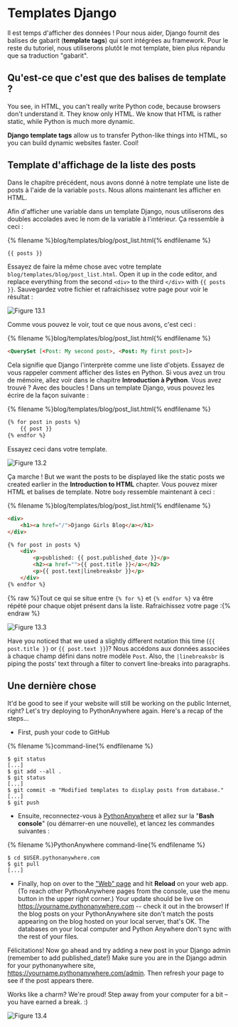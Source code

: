 # Templates Django

Il est temps d'afficher des données ! Pour nous aider, Django fournit des balises de gabarit (**template tags**) qui sont intégrées au framework. Pour le reste du tutoriel, nous utiliserons plutôt le mot template, bien plus répandu que sa traduction "gabarit".

## Qu'est-ce que c'est que des balises de template ?

You see, in HTML, you can't really write Python code, because browsers don't understand it. They know only HTML. We know that HTML is rather static, while Python is much more dynamic.

**Django template tags** allow us to transfer Python-like things into HTML, so you can build dynamic websites faster. Cool!

## Template d'affichage de la liste des posts

Dans le chapitre précédent, nous avons donné à notre template une liste de posts à l'aide de la variable `posts`. Nous allons maintenant les afficher en HTML.

Afin d'afficher une variable dans un template Django, nous utiliserons des doubles accolades avec le nom de la variable à l'intérieur. Ça ressemble à ceci :

{% filename %}blog/templates/blog/post_list.html{% endfilename %}

```html
{{ posts }}
```

Essayez de faire la même chose avec votre template `blog/templates/blog/post_list.html`. Open it up in the code editor, and replace everything from the second `<div>` to the third `</div>` with `{{ posts }}`. Sauvegardez votre fichier et rafraichissez votre page pour voir le résultat :

![Figure 13.1](images/step1.png)

Comme vous pouvez le voir, tout ce que nous avons, c'est ceci :

{% filename %}blog/templates/blog/post_list.html{% endfilename %}

```html
<QuerySet [<Post: My second post>, <Post: My first post>]>
```

Cela signifie que Django l'interprète comme une liste d'objets. Essayez de vous rappeler comment afficher des listes en Python. Si vous avez un trou de mémoire, allez voir dans le chapitre **Introduction à Python**. Vous avez trouvé ? Avec des boucles ! Dans un template Django, vous pouvez les écrire de la façon suivante :

{% filename %}blog/templates/blog/post_list.html{% endfilename %}

```html
{% for post in posts %}
    {{ post }}
{% endfor %}
```

Essayez ceci dans votre template.

![Figure 13.2](images/step2.png)

Ça marche ! But we want the posts to be displayed like the static posts we created earlier in the **Introduction to HTML** chapter. Vous pouvez mixer HTML et balises de template. Notre `body` ressemble maintenant à ceci :

{% filename %}blog/templates/blog/post_list.html{% endfilename %}

```html
<div>
    <h1><a href="/">Django Girls Blog</a></h1>
</div>

{% for post in posts %}
    <div>
        <p>published: {{ post.published_date }}</p>
        <h2><a href="">{{ post.title }}</a></h2>
        <p>{{ post.text|linebreaksbr }}</p>
    </div>
{% endfor %}
```

{% raw %}Tout ce qui se situe entre `{% for %}` et `{% endfor %}` va être répété pour chaque objet présent dans la liste. Rafraichissez votre page :{% endraw %}

![Figure 13.3](images/step3.png)

Have you noticed that we used a slightly different notation this time (`{{ post.title }}` or `{{ post.text }}`)? Nous accédons aux données associées à chaque champ défini dans notre modèle `Post`. Also, the `|linebreaksbr` is piping the posts' text through a filter to convert line-breaks into paragraphs.

## Une dernière chose

It'd be good to see if your website will still be working on the public Internet, right? Let's try deploying to PythonAnywhere again. Here's a recap of the steps…

* First, push your code to GitHub

{% filename %}command-line{% endfilename %}

    $ git status
    [...]
    $ git add --all .
    $ git status
    [...]
    $ git commit -m "Modified templates to display posts from database."
    [...]
    $ git push
    

* Ensuite, reconnectez-vous à [PythonAnywhere](https://www.pythonanywhere.com/consoles/) et allez sur la "**Bash console**" (ou démarrer-en une nouvelle), et lancez les commandes suivantes :

{% filename %}PythonAnywhere command-line{% endfilename %}

    $ cd $USER.pythonanywhere.com
    $ git pull
    [...]
    

* Finally, hop on over to the ["Web" page](https://www.pythonanywhere.com/web_app_setup/) and hit **Reload** on your web app. (To reach other PythonAnywhere pages from the console, use the menu button in the upper right corner.) Your update should be live on https://yourname.pythonanywhere.com -- check it out in the browser! If the blog posts on your PythonAnywhere site don't match the posts appearing on the blog hosted on your local server, that's OK. The databases on your local computer and Python Anywhere don't sync with the rest of your files.

Félicitations! Now go ahead and try adding a new post in your Django admin (remember to add published_date!) Make sure you are in the Django admin for your pythonanywhere site, https://yourname.pythonanywhere.com/admin. Then refresh your page to see if the post appears there.

Works like a charm? We're proud! Step away from your computer for a bit – you have earned a break. :)

![Figure 13.4](images/donut.png)